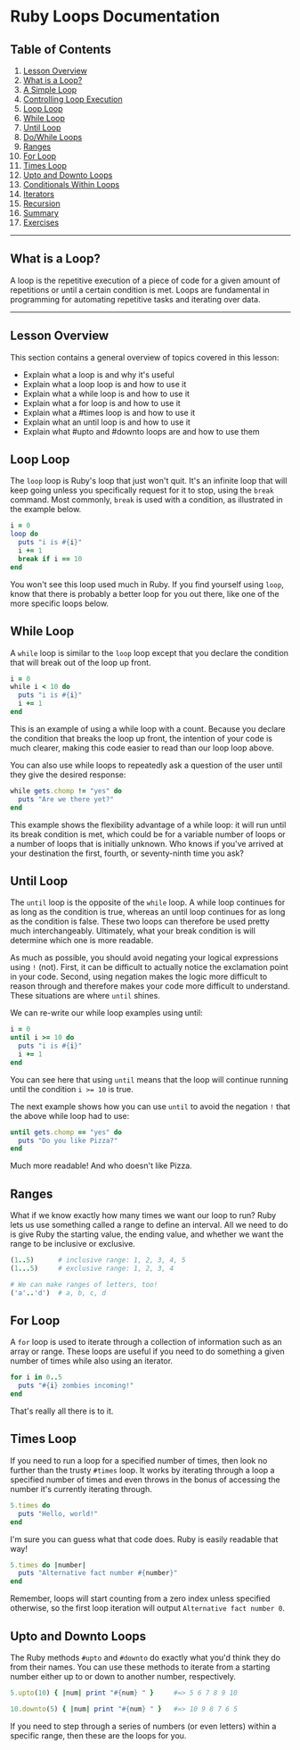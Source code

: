# Ruby Loops Documentation

## Table of Contents

1. [Lesson Overview](#lesson-overview)
2. [What is a Loop?](#what-is-a-loop)
3. [A Simple Loop](#a-simple-loop)
4. [Controlling Loop Execution](#controlling-loop-execution)
5. [Loop Loop](#loop-loop)
6. [While Loop](#while-loop)
7. [Until Loop](#until-loop)
8. [Do/While Loops](#dowhile-loops)
9. [Ranges](#ranges)
10. [For Loop](#for-loop)
11. [Times Loop](#times-loop)
12. [Upto and Downto Loops](#upto-and-downto-loops)
13. [Conditionals Within Loops](#conditionals-within-loops)
14. [Iterators](#iterators)
15. [Recursion](#recursion)
16. [Summary](#summary)
17. [Exercises](#exercises)

---

## What is a Loop?

A loop is the repetitive execution of a piece of code for a given amount of repetitions or until a certain condition is met. Loops are fundamental in programming for automating repetitive tasks and iterating over data.

---

## Lesson Overview

This section contains a general overview of topics covered in this lesson:

- Explain what a loop is and why it's useful
- Explain what a loop loop is and how to use it
- Explain what a while loop is and how to use it
- Explain what a for loop is and how to use it
- Explain what a #times loop is and how to use it
- Explain what an until loop is and how to use it
- Explain what #upto and #downto loops are and how to use them

## Loop Loop

The `loop` loop is Ruby's loop that just won't quit. It's an infinite loop that will keep going unless you specifically request for it to stop, using the `break` command. Most commonly, `break` is used with a condition, as illustrated in the example below.

```ruby
i = 0
loop do
  puts "i is #{i}"
  i += 1
  break if i == 10
end
```

You won't see this loop used much in Ruby. If you find yourself using `loop`, know that there is probably a better loop for you out there, like one of the more specific loops below.

## While Loop

A `while` loop is similar to the `loop` loop except that you declare the condition that will break out of the loop up front.

```ruby
i = 0
while i < 10 do
  puts "i is #{i}"
  i += 1
end
```

This is an example of using a while loop with a count. Because you declare the condition that breaks the loop up front, the intention of your code is much clearer, making this code easier to read than our loop loop above.

You can also use while loops to repeatedly ask a question of the user until they give the desired response:

```ruby
while gets.chomp != "yes" do
  puts "Are we there yet?"
end
```

This example shows the flexibility advantage of a while loop: it will run until its break condition is met, which could be for a variable number of loops or a number of loops that is initially unknown. Who knows if you've arrived at your destination the first, fourth, or seventy-ninth time you ask?

## Until Loop

The `until` loop is the opposite of the `while` loop. A while loop continues for as long as the condition is true, whereas an until loop continues for as long as the condition is false. These two loops can therefore be used pretty much interchangeably. Ultimately, what your break condition is will determine which one is more readable.

As much as possible, you should avoid negating your logical expressions using `!` (not). First, it can be difficult to actually notice the exclamation point in your code. Second, using negation makes the logic more difficult to reason through and therefore makes your code more difficult to understand. These situations are where `until` shines.

We can re-write our while loop examples using until:

```ruby
i = 0
until i >= 10 do
  puts "i is #{i}"
  i += 1
end
```

You can see here that using `until` means that the loop will continue running until the condition `i >= 10` is true.

The next example shows how you can use `until` to avoid the negation `!` that the above while loop had to use:

```ruby
until gets.chomp == "yes" do
  puts "Do you like Pizza?"
end
```

Much more readable! And who doesn't like Pizza.

## Ranges

What if we know exactly how many times we want our loop to run? Ruby lets us use something called a range to define an interval. All we need to do is give Ruby the starting value, the ending value, and whether we want the range to be inclusive or exclusive.

```ruby
(1..5)      # inclusive range: 1, 2, 3, 4, 5
(1...5)     # exclusive range: 1, 2, 3, 4

# We can make ranges of letters, too!
('a'..'d')  # a, b, c, d
```

## For Loop

A `for` loop is used to iterate through a collection of information such as an array or range. These loops are useful if you need to do something a given number of times while also using an iterator.

```ruby
for i in 0..5
  puts "#{i} zombies incoming!"
end
```

That's really all there is to it.

## Times Loop

If you need to run a loop for a specified number of times, then look no further than the trusty `#times` loop. It works by iterating through a loop a specified number of times and even throws in the bonus of accessing the number it's currently iterating through.

```ruby
5.times do
  puts "Hello, world!"
end
```

I'm sure you can guess what that code does. Ruby is easily readable that way!

```ruby
5.times do |number|
  puts "Alternative fact number #{number}"
end
```

Remember, loops will start counting from a zero index unless specified otherwise, so the first loop iteration will output `Alternative fact number 0`.

## Upto and Downto Loops

The Ruby methods `#upto` and `#downto` do exactly what you'd think they do from their names. You can use these methods to iterate from a starting number either up to or down to another number, respectively.

```ruby
5.upto(10) { |num| print "#{num} " }     #=> 5 6 7 8 9 10

10.downto(5) { |num| print "#{num} " }   #=> 10 9 8 7 6 5
```

If you need to step through a series of numbers (or even letters) within a specific range, then these are the loops for you.
